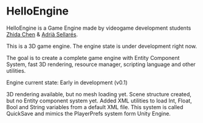 # HelloEngine

HelloEngine is a Game Engine made by videogame development students [Zhida Chen](https://github.com/Xidashuaige) & [Adrià Sellarés](https://github.com/AdriaSeSa).

This is a 3D game engine. The engine state is under development right now.

The goal is to create a complete game engine with Entity Component System, fast 3D rendering, resource manager, scripting language and other utilities.

Engine current state: Early in development (v0.1)

3D rendering available, but no mesh loading yet.
Scene structure created, but no Entity component system yet.
Added XML utilities to load Int, Float, Bool and String variables from a default XML file. This system is called QuickSave and mimics the PlayerPrefs system form Unity Engine.

